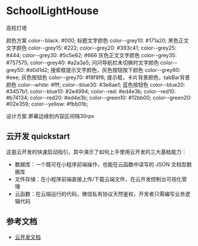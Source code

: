 # SchoolLightHouse
高校灯塔

颜色方案
color--black: #000; 标题文字颜色
color--grey10: #171a20; 黑色正文文字颜色
color--grey15: #222;
color--grey20: #393c41;
color--grey25: #444;
color--grey30: #5c5e62;
#666 灰色正文文字颜色
color--grey35: #757575;
color--grey40: #a2a3a5; 问问导航栏未切换时文字颜色
color--grey50: #d0d1d2; 搜索框提示文字颜色，灰色按钮按下颜色
color--grey60: #eee; 灰色按钮色
color--grey70: #f8f8f8; 提示框，卡片背景颜色，tabBar背景颜色
color--white: #fff;
color--blue30: #3e6ae1; 蓝色按钮色
color--blue20: #3457b1;
color--blue10: #2e4994;
color--red: #ed4e3b;
color--red10: #b74134;
color--red20: #ed4e3b;
color--green10: #12bb00;
color--green20: #02e359;
color--yellow: #fbb01b;

设计方案
屏幕边缘到内容区间隔30rpx

## 云开发 quickstart

这是云开发的快速启动指引，其中演示了如何上手使用云开发的三大基础能力：

- 数据库：一个既可在小程序前端操作，也能在云函数中读写的 JSON 文档型数据库
- 文件存储：在小程序前端直接上传/下载云端文件，在云开发控制台可视化管理
- 云函数：在云端运行的代码，微信私有协议天然鉴权，开发者只需编写业务逻辑代码

## 参考文档

- [云开发文档](https://developers.weixin.qq.com/miniprogram/dev/wxcloud/basis/getting-started.html)

